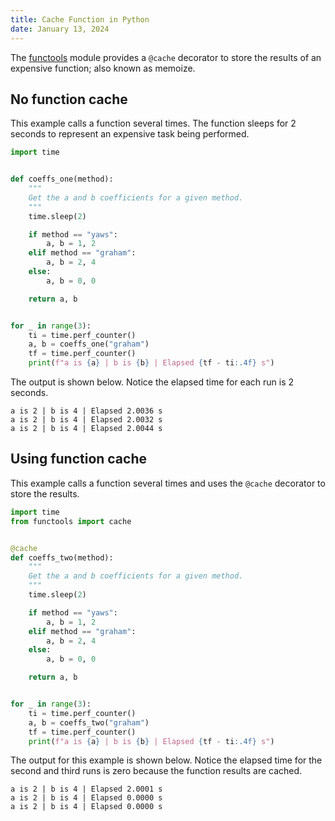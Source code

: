 ```yaml
---
title: Cache Function in Python
date: January 13, 2024
---
```


The [functools](https://docs.python.org/3/library/functools.html) module provides a `@cache` decorator to store the results of an expensive function; also known as memoize.

## No function cache

This example calls a function several times. The function sleeps for 2 seconds to represent an expensive task being performed.

```python
import time


def coeffs_one(method):
    """
    Get the a and b coefficients for a given method.
    """
    time.sleep(2)

    if method == "yaws":
        a, b = 1, 2
    elif method == "graham":
        a, b = 2, 4
    else:
        a, b = 0, 0

    return a, b


for _ in range(3):
    ti = time.perf_counter()
    a, b = coeffs_one("graham")
    tf = time.perf_counter()
    print(f"a is {a} | b is {b} | Elapsed {tf - ti:.4f} s")
```

The output is shown below. Notice the elapsed time for each run is 2 seconds.

```text
a is 2 | b is 4 | Elapsed 2.0036 s
a is 2 | b is 4 | Elapsed 2.0032 s
a is 2 | b is 4 | Elapsed 2.0044 s
```

## Using function cache

This example calls a function several times and uses the `@cache` decorator to store the results.

```python
import time
from functools import cache


@cache
def coeffs_two(method):
    """
    Get the a and b coefficients for a given method.
    """
    time.sleep(2)

    if method == "yaws":
        a, b = 1, 2
    elif method == "graham":
        a, b = 2, 4
    else:
        a, b = 0, 0

    return a, b


for _ in range(3):
    ti = time.perf_counter()
    a, b = coeffs_two("graham")
    tf = time.perf_counter()
    print(f"a is {a} | b is {b} | Elapsed {tf - ti:.4f} s")
```

The output for this example is shown below. Notice the elapsed time for the second and third runs is zero because the function results are cached.

```text
a is 2 | b is 4 | Elapsed 2.0001 s
a is 2 | b is 4 | Elapsed 0.0000 s
a is 2 | b is 4 | Elapsed 0.0000 s
```
